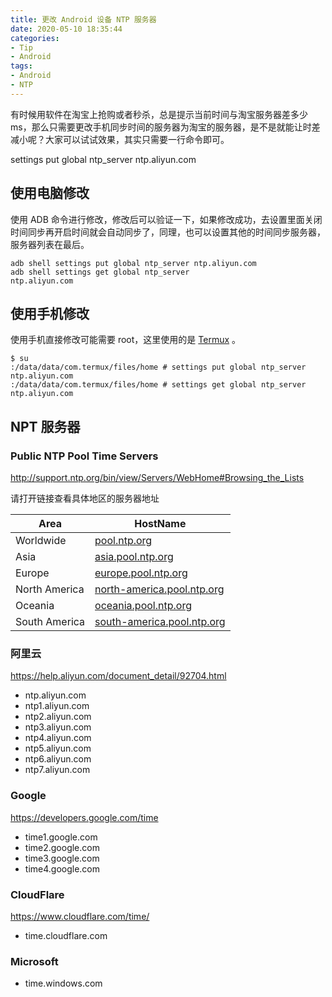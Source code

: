 ```yaml
---
title: 更改 Android 设备 NTP 服务器
date: 2020-05-10 18:35:44
categories:
- Tip
- Android
tags:
- Android
- NTP
---
```


有时候用软件在淘宝上抢购或者秒杀，总是提示当前时间与淘宝服务器差多少 ms，那么只需要更改手机同步时间的服务器为淘宝的服务器，是不是就能让时差减小呢？大家可以试试效果，其实只需要一行命令即可。

settings put global ntp_server ntp.aliyun.com

<!--more-->

## 使用电脑修改
使用 ADB 命令进行修改，修改后可以验证一下，如果修改成功，去设置里面关闭时间同步再开启时间就会自动同步了，同理，也可以设置其他的时间同步服务器，服务器列表在最后。

```Shell
adb shell settings put global ntp_server ntp.aliyun.com
adb shell settings get global ntp_server
ntp.aliyun.com
```

## 使用手机修改
使用手机直接修改可能需要 root，这里使用的是 [Termux](https://termux.com/) 。

```Shell
$ su
:/data/data/com.termux/files/home # settings put global ntp_server ntp.aliyun.com
:/data/data/com.termux/files/home # settings get global ntp_server
ntp.aliyun.com
```

## NPT 服务器

### Public NTP Pool Time Servers
<http://support.ntp.org/bin/view/Servers/WebHome#Browsing_the_Lists>

请打开链接查看具体地区的服务器地址

| Area | HostName |
| ---- | ---- |
| Worldwide | [pool.ntp.org](pool.ntp.org) |
| Asia | [asia.pool.ntp.org](asia.pool.ntp.org) |
| Europe | [europe.pool.ntp.org](europe.pool.ntp.org) |
| North America | [north-america.pool.ntp.org](north-america.pool.ntp.org) |
| Oceania | [oceania.pool.ntp.org](oceania.pool.ntp.org) |
| South  America | [south-america.pool.ntp.org](south-america.pool.ntp.org) |

### 阿里云
<https://help.aliyun.com/document_detail/92704.html>

- ntp.aliyun.com
- ntp1.aliyun.com
- ntp2.aliyun.com
- ntp3.aliyun.com
- ntp4.aliyun.com
- ntp5.aliyun.com
- ntp6.aliyun.com
- ntp7.aliyun.com

### Google
<https://developers.google.com/time>

- time1.google.com
- time2.google.com
- time3.google.com
- time4.google.com

### CloudFlare
<https://www.cloudflare.com/time/>

- time.cloudflare.com

### Microsoft
- time.windows.com